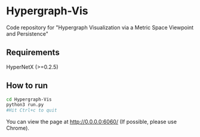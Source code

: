 # Hypergraph-Vis
Code repository for "Hypergraph Visualization via a Metric Space Viewpoint and Persistence"

## Requirements
HyperNetX (>=0.2.5)

## How to run

```bash
cd Hypergraph-Vis
python3 run.py
#Hit Ctrl+c to quit
```

You can view the page at http://0.0.0.0:6060/ (If possible, please use Chrome).
